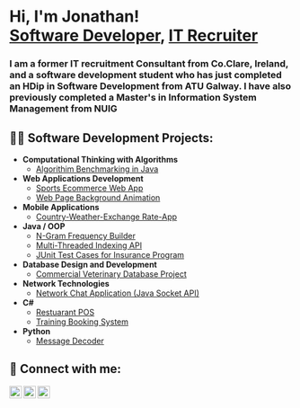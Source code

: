 
<h1> Hi, I'm Jonathan! <br/><a href="https://github.com/Johnog94">Software Developer</a>, <a href="https://www.linkedin.com/in/jgriffey94/">IT Recruiter</a> </h1>

<h3> I am a former IT recruitment Consultant from Co.Clare, Ireland, and a software development student who has just completed an HDip in Software Development from ATU Galway. I have also previously completed a Master's in Information System Management from NUIG </h3>

<h2>👨‍💻 Software Development Projects:</h2>

- <b> Computational Thinking with Algorithms </b>
  - [Algorithim Benchmarking in Java](https://github.com/Johnog94/Algorithm-Benchmarking-in-Java)
- <b> Web Applications Development </b>
  - [Sports Ecommerce Web App](https://github.com/Johnog94/Sports-Ecommerce-Web-App)
  - [Web Page Background Animation](https://github.com/Johnog94/Web-Page-Background-Animation/tree/main)
- <b> Mobile Applications </b>
  - [Country-Weather-Exchange Rate-App](https://github.com/Johnog94/Country-Weather-Exchange-Rate-App)
- <b> Java / OOP </b>
  - [N-Gram Frequency Builder](https://github.com/Johnog94/N-Gram-Frequency-Builder)
  - [Multi-Threaded Indexing API](https://github.com/Johnog94/Multi-Threaded-Indexing-API)
  - [JUnit Test Cases for Insurance Program](https://github.com/Johnog94/JUnit-Test-Cases)
- <b> Database Design and Development </b>
  - [Commercial Veterinary Database Project](https://github.com/Johnog94/Commercial-Veterinary-Database)
- <b> Network Technologies </b>
  - [Network Chat Application (Java Socket API)](https://github.com/Johnog94/Network-Chat-Application-Java-Socket-API-)
- <b> C# </b>
  - [Restuarant POS](https://github.com/Johnog94/Restaurant-POS)
  - [Training Booking System](https://github.com/Johnog94/Training-Booking-System)
- <b> Python </b>
  - [Message Decoder](https://github.com/Johnog94/Message-Decoder)


<h2> 🤳 Connect with me:</h2>

[<img align="left" alt="JohnoGriffey | Twitter" width="22px" src="https://cdn.jsdelivr.net/npm/simple-icons@v3/icons/twitter.svg" />][twitter]
[<img align="left" alt="JohnoGriffey | LinkedIn" width="22px" src="https://cdn.jsdelivr.net/npm/simple-icons@v3/icons/linkedin.svg" />][linkedin]
[<img align="left" alt="JohnoGriffey | Instagram" width="22px" src="https://cdn.jsdelivr.net/npm/simple-icons@v3/icons/instagram.svg" />][instagram]

[twitter]: https://twitter.com/johnog94/
[instagram]: https://www.instagram.com/johnogriffey94/
[linkedin]: https://www.linkedin.com/in/jgriffey94/


</body>
</html>
